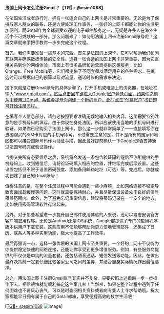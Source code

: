 **法国上网卡怎么注册Gmail？【TG💪+ @esim1088】**

在法国生活或者旅行时，拥有一张适合自己的上网卡是非常重要的。无论是为了保持与家人朋友的联系，还是方便处理工作事务，一张好的上网卡都能让你的生活更加便利。而Gmail作为全球最受欢迎的电子邮件服务之一，无疑是许多人在海外生活中不可或缺的一部分。那么问题来了：如何用法国上网卡注册Gmail账号呢？这篇文章就来手把手教你一步步完成这个过程。

首先，我们需要准备一些基本的东西。首先是法国的上网卡，它可以帮助我们访问互联网并确保数据传输的安全性。选择一张合适的法国上网卡非常重要，因为它直接关系到你的网络体验。市面上有很多品牌和运营商提供这类服务，比如Orange、Free Mobile等，它们都提供了不同套餐以满足用户的各种需求。在挑选时可以根据自己的预算以及对流量、通话时长的需求来决定。

接下来就是注册Gmail账号的具体步骤了。打开手机或电脑上的浏览器，在地址栏输入“www.gmail.com”，然后点击回车键进入Google账户登录页面。如果你之前从未使用过Gmail，系统会提示你创建一个新的账户。此时点击“创建账户”按钮即可开始注册流程。

在填写个人信息部分，请务必按照要求准确无误地输入相关内容。这里需要特别注意的是手机号码的填写。由于你现在身处法国，所以应该使用当地的手机号码进行验证。如果你已经购买了法国上网卡，那么这一步就非常简单了——直接填写你在法国购买的SIM卡对应的手机号即可。不过需要注意的是，并不是所有的国家和地区都可以接受国际号码作为验证手段，因此最好提前确认一下Google是否支持通过法国号码完成验证操作。

当提交完所有必要信息之后，系统将会发送一条包含验证码的短信至你所提供的手机号码上。收到短信后，请将验证码填入相应的位置，并继续完成后续设置。这些设置包括但不限于设置密码强度、添加备用邮箱地址（可选）等。完成后，你就成功创建了自己的Gmail账号！

值得注意的是，在整个注册过程中可能会遇到一些小麻烦，比如网络连接不稳定导致页面加载缓慢等问题。这时就需要保持耐心，并且尽量保证设备处于良好的信号覆盖范围内。此外，为了避免忘记重要信息，建议将密码记录在一个安全的地方，比如使用密码管理软件存储起来。

另外，对于那些希望进一步提升自己邮件使用体验的人来说，还可以考虑安装官方客户端应用程序。无论是Android还是iOS系统，Google都提供了专门的应用程序版本供用户下载安装。这些应用不仅能够帮助你更方便地管理邮件，还集成了日历、联系人等多种实用功能，极大地提高了工作效率。

最后再强调一点，选择一张优质的法国上网卡至关重要。一个好的上网卡不仅能为你提供稳定快速的网络连接，还能让你享受到更多增值服务。例如，有些服务商提供的不仅仅是单纯的流量套餐，还包括语音通话、短信发送等功能。因此，在做出最终决策前一定要仔细比较各家公司之间的差异，并结合自身实际情况作出最佳选择。

总之，用法国上网卡注册Gmail账号其实并不复杂。只要按照上述指南一步一步操作下去，相信很快就能顺利搞定这件事儿啦！当然啦，如果在整个过程中遇到了任何困难也不要灰心丧气，可以随时查阅相关资料或者向专业人士寻求帮助哦。祝大家都能早日拥有属于自己的Gmail邮箱，享受便捷高效的数字生活吧！

[[TG💪+ @esim1088](https://t.me/s/esim1088) ![Image](https://i.postimg.cc/4NQfJmqS/Snipaste-2025-05-13-00-14-12.png)]